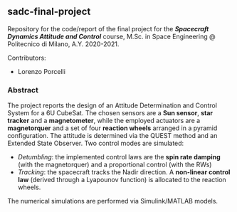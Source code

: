## sadc-final-project

Repository for the code/report of the final project for the ***Spacecraft Dynamics Attitude and Control*** course, M.Sc. in Space Engineering @ Politecnico di Milano, A.Y. 2020-2021.

Contributors:
+ Lorenzo Porcelli

### Abstract

The project reports the design of an Attitude Determination and Control System for a 6U CubeSat. The chosen sensors are a **Sun sensor**, **star tracker** and a **magnetometer**, while the employed actuators are a **magnetorquer** and a set of four **reaction wheels** arranged in a pyramid configuration. The attitude is determined via the QUEST method and an Extended State Observer. Two control modes are simulated:

* _Detumbling_: the implemented control laws are the **spin rate damping** (with the magnetorquer) and a proportional control (with the RWs)
* _Tracking_: the spacecraft tracks the Nadir direction. A **non-linear control law** (derived through a Lyapounov function) is allocated to the reaction wheels.

The numerical simulations are performed via Simulink/MATLAB models.
